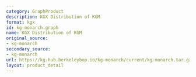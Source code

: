 ```yaml
---
category: GraphProduct
description: KGX Distribution of KGM
format: kgx
id: kg-monarch.graph
name: KGX Distribution of KGM
original_source:
- kg-monarch
secondary_source:
- kg-monarch
url: https://kg-hub.berkeleybop.io/kg-monarch/current/kg-monarch.tar.gz
layout: product_detail
---
```

